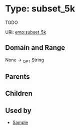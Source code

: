 
# Type: subset_5k


TODO

URI: [emp:subset_5k](https://microbiomedata/schema/emp/subset_5k)


## Domain and Range

None ->  <sub>OPT</sub> [String](types/String.md)

## Parents


## Children


## Used by

 * [Sample](Sample.md)

